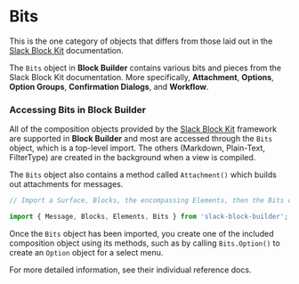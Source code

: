 # Bits

This is the one category of objects that differs from those laid out in the [Slack Block Kit](https://api.slack.com/block-kit) documentation.     

The `Bits` object in **Block Builder** contains various bits and pieces from the Slack Block Kit documentation. More specifically, **Attachment**, **Options**, **Option Groups**, **Confirmation Dialogs**, and **Workflow**.    

### Accessing Bits in Block Builder

All of the composition objects provided by the [Slack Block Kit](https://api.slack.com/block-kit) framework are supported in **Block Builder** and most are accessed through the `Bits` object, which is a top-level import. The others (Markdown, Plain-Text, FilterType) are created in the background when a view is compiled.

The `Bits` object also contains a method called `Attachment()` which builds out attachments for messages.

```javascript
// Import a Surface, Blocks, the encompassing Elements, then the Bits object

import { Message, Blocks, Elements, Bits } from 'slack-block-builder';
```

Once the `Bits` object has been imported, you create one of the included composition object using its methods, such as by calling `Bits.Option()` to create an `Option` object for a select menu.   

For more detailed information, see their individual reference docs.
